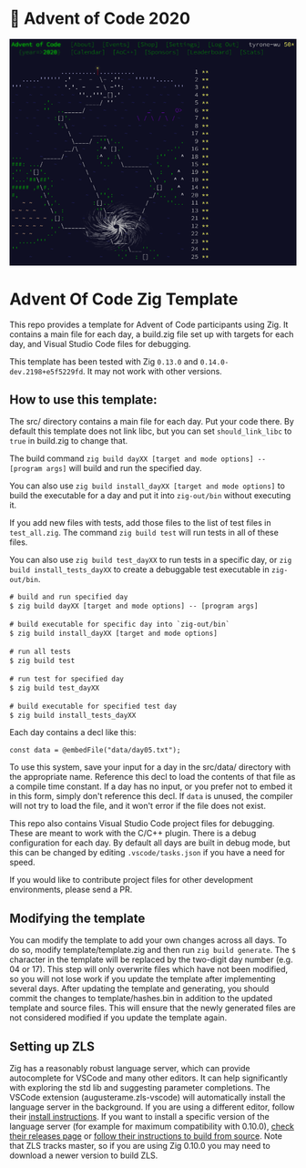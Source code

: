 # 🎄 Advent of Code 2020

![Vacation](./vacation.png)

# Advent Of Code Zig Template

This repo provides a template for Advent of Code participants using Zig.  It contains a main file for each day, a build.zig file set up with targets for each day, and Visual Studio Code files for debugging.

This template has been tested with Zig `0.13.0` and `0.14.0-dev.2198+e5f5229fd`.  It may not work with other versions.

## How to use this template:

The src/ directory contains a main file for each day.  Put your code there.  By default this template does not link libc, but you can set `should_link_libc` to `true` in build.zig to change that.

The build command `zig build dayXX [target and mode options] -- [program args]` will build and run the specified day.

You can also use `zig build install_dayXX [target and mode options]` to build the executable for a day and put it into `zig-out/bin` without executing it.

If you add new files with tests, add those files to the list of test files in `test_all.zig`.  The command `zig build test` will run tests in all of these files.

You can also use `zig build test_dayXX` to run tests in a specific day, or `zig build install_tests_dayXX` to create a debuggable test executable in `zig-out/bin`.

```zig
# build and run specified day
$ zig build dayXX [target and mode options] -- [program args]

# build executable for specific day into `zig-out/bin`
$ zig build install_dayXX [target and mode options]

# run all tests
$ zig build test

# run test for specified day
$ zig build test_dayXX

# build executable for specified test day
$ zig build install_tests_dayXX
```

Each day contains a decl like this:
```zig
const data = @embedFile("data/day05.txt");
```
To use this system, save your input for a day in the src/data/ directory with the appropriate name.  Reference this decl to load the contents of that file as a compile time constant.  If a day has no input, or you prefer not to embed it in this form, simply don't reference this decl.  If `data` is unused, the compiler will not try to load the file, and it won't error if the file does not exist.

This repo also contains Visual Studio Code project files for debugging.  These are meant to work with the C/C++ plugin.  There is a debug configuration for each day.  By default all days are built in debug mode, but this can be changed by editing `.vscode/tasks.json` if you have a need for speed.

If you would like to contribute project files for other development environments, please send a PR.

## Modifying the template

You can modify the template to add your own changes across all days.  To do so, modify template/template.zig and then run `zig build generate`.  The `$` character in the template will be replaced by the two-digit day number (e.g. 04 or 17).  This step will only overwrite files which have not been modified, so you will not lose work if you update the template after implementing several days.  After updating the template and generating, you should commit the changes to template/hashes.bin in addition to the updated template and source files.  This will ensure that the newly generated files are not considered modified if you update the template again.

## Setting up ZLS

Zig has a reasonably robust language server, which can provide autocomplete for VSCode and many other editors.  It can help significantly with exploring the std lib and suggesting parameter completions.  The VSCode extension (augusterame.zls-vscode) will automatically install the language server in the background.  If you are using a different editor, follow their [install instructions](https://zigtools.github.io/install-zls/).  If you want to install a specific version of the language server (for example for maximum compatibility with 0.10.0), [check their releases page](https://github.com/zigtools/zls/releases) or [follow their instructions to build from source](https://github.com/zigtools/zls#from-source).  Note that ZLS tracks master, so if you are using Zig 0.10.0 you may need to download a newer version to build ZLS.
